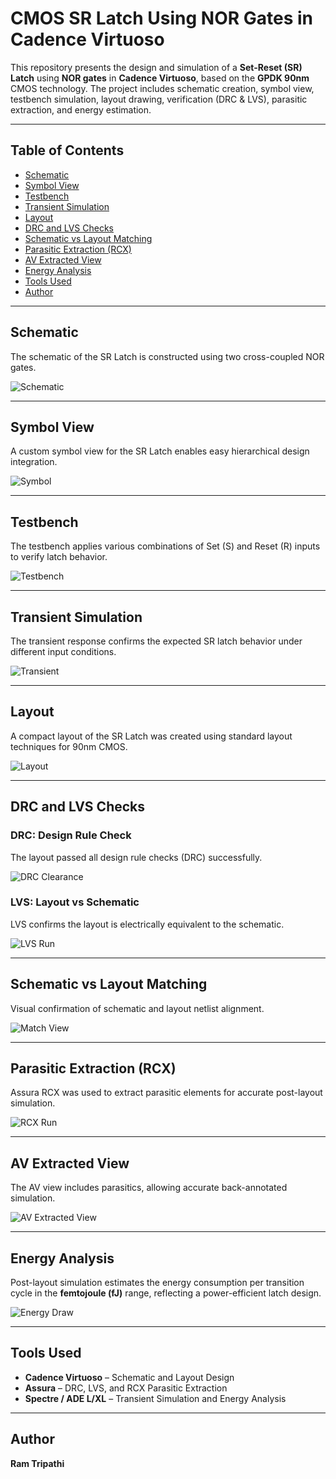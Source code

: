 
# CMOS SR Latch Using NOR Gates in Cadence Virtuoso

This repository presents the design and simulation of a **Set-Reset (SR) Latch** using **NOR gates** in **Cadence Virtuoso**, based on the **GPDK 90nm** CMOS technology. The project includes schematic creation, symbol view, testbench simulation, layout drawing, verification (DRC & LVS), parasitic extraction, and energy estimation.

---

## Table of Contents  
- [Schematic](#schematic)  
- [Symbol View](#symbol-view)  
- [Testbench](#testbench)  
- [Transient Simulation](#transient-simulation)  
- [Layout](#layout)  
- [DRC and LVS Checks](#drc-and-lvs-checks)  
- [Schematic vs Layout Matching](#schematic-vs-layout-matching)  
- [Parasitic Extraction (RCX)](#parasitic-extraction-rcx)  
- [AV Extracted View](#av-extracted-view)  
- [Energy Analysis](#energy-analysis)  
- [Tools Used](#tools-used)  
- [Author](#author)

---

## Schematic  
The schematic of the SR Latch is constructed using two cross-coupled NOR gates.

![Schematic](./SR_Latch_using_NOR_Schematic.png)

---

## Symbol View  
A custom symbol view for the SR Latch enables easy hierarchical design integration.

![Symbol](./SR_Latch_using_NOR_Gates.png)

---

## Testbench  
The testbench applies various combinations of Set (S) and Reset (R) inputs to verify latch behavior.

![Testbench](./SR_Latch_using_NOR_Tb.png)

---

## Transient Simulation  
The transient response confirms the expected SR latch behavior under different input conditions.

![Transient](./SR_Latch_using_NOR_Transient.png)

---

## Layout  
A compact layout of the SR Latch was created using standard layout techniques for 90nm CMOS.

![Layout](./LAYOUT_SR_Latch_using_NOR.png)

---

## DRC and LVS Checks

### DRC: Design Rule Check  
The layout passed all design rule checks (DRC) successfully.

![DRC Clearance](./NO_DRC_SR_LATCH_usimg_NOR.png)

### LVS: Layout vs Schematic  
LVS confirms the layout is electrically equivalent to the schematic.

![LVS Run](./LVS_RUN_SR_Latch_using_NOR.png)

---

## Schematic vs Layout Matching  
Visual confirmation of schematic and layout netlist alignment.

![Match View](./Layout_and_schematic_match_SR_Latch_using_NOR_Gate.png)

---

## Parasitic Extraction (RCX)  
Assura RCX was used to extract parasitic elements for accurate post-layout simulation.

![RCX Run](./RCX_Run_SR_Latch_using_NOR.png)

---

## AV Extracted View  
The AV view includes parasitics, allowing accurate back-annotated simulation.

![AV Extracted View](./AV_Extracted_view_SL_Latch_using_NOR.png)

---

## Energy Analysis  
Post-layout simulation estimates the energy consumption per transition cycle in the **femtojoule (fJ)** range, reflecting a power-efficient latch design.

![Energy Draw](./Energy_estimation_SR_Latch_using_NOR.png)

---

## Tools Used  
- **Cadence Virtuoso** – Schematic and Layout Design  
- **Assura** – DRC, LVS, and RCX Parasitic Extraction  
- **Spectre / ADE L/XL** – Transient Simulation and Energy Analysis  

---

## Author  
**Ram Tripathi**
